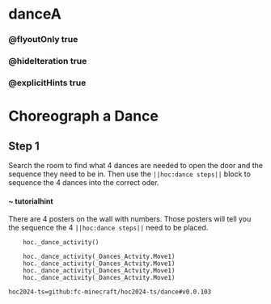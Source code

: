 # danceA
### @flyoutOnly true
### @hideIteration true
### @explicitHints true

# Choreograph a Dance

## Step 1
Search the room to find what 4 dances are needed to open the door and the sequence they need to be in. Then use the ``||hoc:dance steps||`` block to sequence the 4 dances into the correct oder.

#### ~ tutorialhint
There are 4 posters on the wall with numbers. Those posters will tell you the sequence the 4 ``||hoc:dance steps||`` need to be placed.


```ghost
    hoc._dance_activity()
```
```template
    hoc._dance_activity(_Dances_Actvity.Move1)
    hoc._dance_activity(_Dances_Actvity.Move1)
    hoc._dance_activity(_Dances_Actvity.Move1)
    hoc._dance_activity(_Dances_Actvity.Move1)
```

```package
hoc2024-ts=github:fc-minecraft/hoc2024-ts/dance#v0.0.103
```